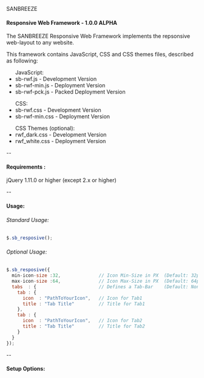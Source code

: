 SANBREEZE
#### Responsive Web Framework - 1.0.0 ALPHA

The SANBREEZE Responsive Web Framework implements the repsonsive web-layout to any website.

This framework contains JavaScript, CSS and CSS themes files, described as following:

<ul>JavaScript:
<li>sb-rwf.js      - Development Version</li>
<li>sb-rwf-min.js  - Deployment Version</li>
<li>sb-rwf-pck.js  - Packed Deployment Version</li>
</ul>

<ul>CSS:
<li>sb-rwf.css     - Development Version</li>
<li>sb-rwf-min.css - Deployment Version</li>
</ul>

<ul>CSS Themes (optional):
<li>rwf_dark.css    - Development Version</li>
<li>rwf_white.css   - Deployment Version</li>
</ul>

--

#### Requirements  :
  jQuery 1.11.0 or higher (except 2.x or higher)
  
--

#### Usage:
###### Standard Usage:
``` javascript
$.sb_resposive();
```

###### Optional Usage:
```javascript
$.sb_resposive({
  min-icon-size :32,              // Icon Min-Size in PX  (Default: 32px)
  max-icon-size :64,              // Icon Max-Size in PX  (Default: 64px)
  tabs  : {                       // Defines a Tab-Bar    (Default: None)
    tab : {
      icon  : "PathToYourIcon",   // Icon for Tab1
      title : "Tab Title"         // Title for Tab1
    },
    tab : {
      icon  : "PathToYourIcon",   // Icon for Tab2
      title : "Tab Title"         // Title for Tab2
    }
  }
});
```

--

#### Setup Options:
